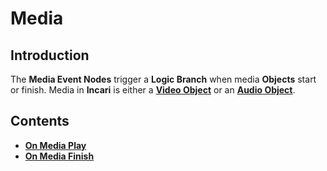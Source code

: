 # Media

## Introduction

The **Media Event Nodes** trigger a **Logic Branch** when media **Objects** start or finish. Media in **Incari** is either a [**Video Object**](../../../objects-and-types/scene-objects/3dobjects/video.md) or an [**Audio Object**](../../../objects-and-types/scene-objects/audio.md).

## Contents

* [**On Media Play**](onmediaplay.md)
* [**On Media Finish**](onmediafinish.md)
